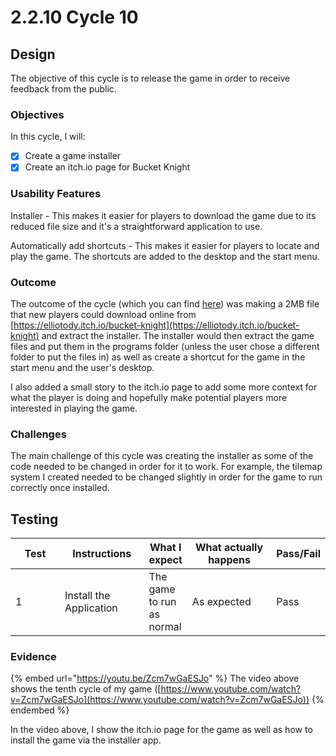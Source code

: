 # 2.2.10 Cycle 10

## Design

The objective of this cycle is to release the game in order to receive feedback from the public.

### Objectives

In this cycle, I will:

* [x] Create a game installer
* [x] Create an itch.io page for Bucket Knight

### Usability Features

Installer - This makes it easier for players to download the game due to its reduced file size and it's a straightforward application to use.

Automatically add shortcuts - This makes it easier for players to locate and play the game. The shortcuts are added to the desktop and the start menu.

### Outcome

The outcome of the cycle (which you can find [here](https://github.com/Marling-CS-Projects/ODY-ELLIOT-Project/tree/main)) was making a 2MB file that new players could download online from [https://elliotody.itch.io/bucket-knight](https://elliotody.itch.io/bucket-knight) and extract the installer. The installer would then extract the game files and put them in the programs folder (unless the user chose a different folder to put the files in) as well as create a shortcut for the game in the start menu and the user's desktop.

I also added a small story to the itch.io page to add some more context for what the player is doing and hopefully make potential players more interested in playing the game.

### Challenges

The main challenge of this cycle was creating the installer as some of the code needed to be changed in order for it to work. For example, the tilemap system I created needed to be changed slightly in order for the game to run correctly once installed.

## Testing

<table><thead><tr><th width="90">Test</th><th width="141">Instructions</th><th>What I expect</th><th width="163">What actually happens</th><th>Pass/Fail</th></tr></thead><tbody><tr><td>1</td><td>Install the Application</td><td>The game to run as normal</td><td>As expected</td><td>Pass</td></tr></tbody></table>

### Evidence

{% embed url="https://youtu.be/Zcm7wGaESJo" %}
The video above shows the tenth cycle of my game ([https://www.youtube.com/watch?v=Zcm7wGaESJo](https://www.youtube.com/watch?v=Zcm7wGaESJo))
{% endembed %}

In the video above, I show the itch.io page for the game as well as how to install the game via the installer app.
